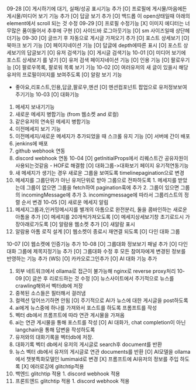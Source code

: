 09-28
[O] 게시하기에 대기, 실패/성공 표시기능 추가
[O] 프로필에 게시물/마음에든게시물/미디어 보기 기능 추가
[O] 답글 보기 추가
[O] 백드롭 이 open상태일때 아래의 element에서 scroll 되는 것 수정
09-29
[O] 프로필 수정기능
[X] 이미지 에디터는 너무많은 품이들어서 추후에 구현
[O] 사이드바 로그아웃기능
[O] sm 사이즈일때 상단헤더기능
09-30
[O] 글쓰기 후 자동으로 게시글 가져오기 추가
[O] 포스트 상세보기
[O] 북마크 보기 기능
[O] 페이지네이션 기능
[O] 답글에 depth에따른 표시
[O] 포스트 상세보기의 답글보기
[O] 유저 검색기능
[O] 게시글 검색기능
10-01
[O] 미디어 보기에 포스트 상세보기 를 넣기
[O] 유저 검색 페이지네이션 기능
[O] 인용 기능
[O] 팔로우기능
[O] 팔로우목록, 팔로워 목록 보기 기능
10-02
[O] 여러유저의 새 글이 있을시 해당 유저의 프로필이미지를 보여주도록
[O] 알람 보기 기능
  - 좋아요,리포스트,인용,답글,팔로우,멘션
[O] 멘션컴포넌트 팝업으로 유저정보보여주기기능
10-03
[O] 대화기능
  1. 메세지 보내기기능
  2. 새로운 메세지 병합기능 (from 웹소켓 and 로컬)
  3. 같은유저의 연속된 메세지 병합기능
  4. 이전메세지 보기 기능
  5. 이전메세지/새로운 메세지가 추가되었을 때 스크롤 유지 기능
[O] 서버에 간이 배포
  1. jenkins에 배포
  2. github webhook 연동
  3. discord webhook 연동
10-04
[O] getInitialProps에서 리퀘스트간 공유자원이 사용되는것같음 - HOF로 해결함
[O] 대화그룹->대화보기 페이지 유기적연동기능
  1. 새 메세지가 생기는 경우 새로운 그룹을 보여도록 timelinepagination으로 변경
  2. 메세지를 그룹단위가 아닌 유저단위로 받아 그룹으로 전파하도록
    1. 메세지를 받았는데 그룹이 없으면 그룹을 fetch하여 pagination훅에 추가
    2. 그룹이 있으면 그룹의 incomingMessage에 추가
    3. incomingmessage에 따라서 그룹리스트의 정렬 순서 변경
10-05
[O] 새로운 메세지 알림
  1. 메세지그룹과,인커밍메시지를 별개의 아톰으로 완전분리, 둘을 콤바인하는 새로운 아톰을 추가
[O] 메세지를 20개씩가져오도록
[O] 메세지상세보기창 초기로드시 가장아래로가도록
[O] 알람용 웹소켓 추가
[O] 새알람 표시
  1. 알람용 아톰 로직 설계
[O] 웹소켓이 종료시 재연결 되도록
[O] 다인 대화 그룹

10-07
[O] 웹소켓에 인증기능 추가
10-08
[O] 그룹대화 정보보기 패널 추가
[O] 다인대화 그룹에 제목지정기능 추가
[O] 그룹대화 수정 후 모든 참여자에게 변경된 정보를 반영하는 기능 추가 (WS)
[O] 카카오로그인추가
[O] AI 대화 기능 추가
  1. 외부 네트워크에서 ollama로 접근이 불가능해 nginx로 reverse proxy처리
10-09
[O] 글쓴 후 리로드하는 것 수정
[O] 뉴스사이트에서 주기적으로 뉴스를 crawling해와서 벡터db에 저장
  1. 중복된 소스들은 필터해서 걸러냄
  2. 컬렉션 덮어쓰기하면 안됨
[O] 주기적으로 AI가 뉴스에 대한 게시글을 post하도록
  1. ai에게 뉴스중에 하나를 가져와서 포스트를 하도록 프롬프트를 작성
  2. 벡터 db에서 프롬프트에 따라 연관 게시물을 가져옴
  3. ai는 연관 게시물을 통해 포스트를 작성
[O] AI 대화가, chat completion이 아닌 langchain을 통해 답변을 작성하도록
  1. 유저와의 대화기록을 벡터db에 저장.
  2. 대화기록 벡터 db에서 유저의 게시글로 search후 document를 반환
  3. 뉴스 벡터 db에서 유저의 게시글로 연관 documents를 반환
[O] AI모델을 ollama에서 챗봇특화모델인 lumimaid로 변경
[X] 프롬프트에 AI유저의 정보를 주입 하도록
[X] 에러로깅에 glitchtip적용
  1. 백엔드 glitchtip 적용
    1. discord webhook 적용
  2. 프론트엔드 glitchtip 적용
    1. discord webhook 적용
